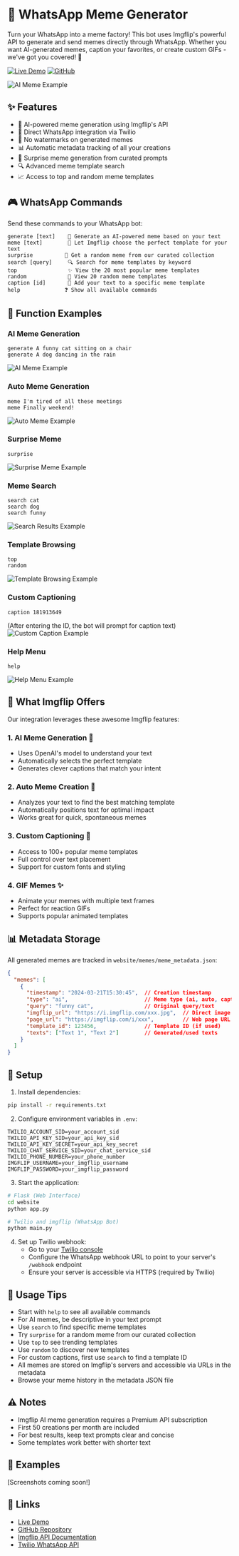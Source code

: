 # 🤖 WhatsApp Meme Generator

Turn your WhatsApp into a meme factory! This bot uses Imgflip's powerful API to generate and send memes directly through WhatsApp. Whether you want AI-generated memes, caption your favorites, or create custom GIFs - we've got you covered! 🎨

[![Live Demo](https://img.shields.io/badge/Live%20Demo-meme--machine--web.vercel.app-blue)](https://meme-machine-web.vercel.app)
[![GitHub](https://img.shields.io/badge/GitHub-Repository-green)](https://github.com/yourusername/meme_machine)

![AI Meme Example](website/static/mockup.gif)

## ✨ Features
- 🧠 AI-powered meme generation using Imgflip's API
- 📱 Direct WhatsApp integration via Twilio
- 🎯 No watermarks on generated memes
- 📊 Automatic metadata tracking of all your creations
- 🎲 Surprise meme generation from curated prompts
- 🔍 Advanced meme template search
- 📈 Access to top and random meme templates

## 🎮 WhatsApp Commands

Send these commands to your WhatsApp bot:

```
generate [text]    🤖 Generate an AI-powered meme based on your text
meme [text]        🎲 Let Imgflip choose the perfect template for your text
surprise          🎁 Get a random meme from our curated collection
search [query]     🔍 Search for meme templates by keyword
top                ✨ View the 20 most popular meme templates
random             🔄 View 20 random meme templates
caption [id]       📝 Add your text to a specific meme template
help              ❓ Show all available commands
```

## 🎯 Function Examples

### AI Meme Generation
```
generate A funny cat sitting on a chair
generate A dog dancing in the rain
```
![AI Meme Example](website/screenshots/generate.png)

### Auto Meme Generation
```
meme I'm tired of all these meetings
meme Finally weekend!
```
![Auto Meme Example](website/screenshots/meme.png)

### Surprise Meme
```
surprise
```
![Surprise Meme Example](website/screenshots/surprise.png)

### Meme Search
```
search cat
search dog
search funny
```
![Search Results Example](website/screenshots/search.png)

### Template Browsing
```
top
random
```
![Template Browsing Example](website/screenshots/top.png)

### Custom Captioning
```
caption 181913649
```
(After entering the ID, the bot will prompt for caption text)
![Custom Caption Example](website/screenshots/caption.png)

### Help Menu
```
help
```
![Help Menu Example](website/screenshots/help.png)

## 🎨 What Imgflip Offers

Our integration leverages these awesome Imgflip features:

### 1. AI Meme Generation 🤖
- Uses OpenAI's model to understand your text
- Automatically selects the perfect template
- Generates clever captions that match your intent

### 2. Auto Meme Creation 🎲
- Analyzes your text to find the best matching template
- Automatically positions text for optimal impact
- Works great for quick, spontaneous memes

### 3. Custom Captioning 📝
- Access to 100+ popular meme templates
- Full control over text placement
- Support for custom fonts and styling

### 4. GIF Memes ✨
- Animate your memes with multiple text frames
- Perfect for reaction GIFs
- Supports popular animated templates

## 📊 Metadata Storage

All generated memes are tracked in `website/memes/meme_metadata.json`:

```json
{
  "memes": [
    {
      "timestamp": "2024-03-21T15:30:45",  // Creation timestamp
      "type": "ai",                        // Meme type (ai, auto, caption, gif)
      "query": "funny cat",                // Original query/text
      "imgflip_url": "https://i.imgflip.com/xxx.jpg",  // Direct image URL
      "page_url": "https://imgflip.com/i/xxx",         // Web page URL
      "template_id": 123456,               // Template ID (if used)
      "texts": ["Text 1", "Text 2"]        // Generated/used texts
    }
  ]
}
```

## 🚀 Setup

1. Install dependencies:
```bash
pip install -r requirements.txt
```

2. Configure environment variables in `.env`:
```
TWILIO_ACCOUNT_SID=your_account_sid
TWILIO_API_KEY_SID=your_api_key_sid
TWILIO_API_KEY_SECRET=your_api_key_secret
TWILIO_CHAT_SERVICE_SID=your_chat_service_sid
TWILIO_PHONE_NUMBER=your_phone_number
IMGFLIP_USERNAME=your_imgflip_username
IMGFLIP_PASSWORD=your_imgflip_password
```

3. Start the application:
```bash
# Flask (Web Interface)
cd website
python app.py

# Twilio and imgflip (WhatsApp Bot)
python main.py
```

4. Set up Twilio webhook:
   - Go to your [Twilio console](https://console.twilio.com)
   - Configure the WhatsApp webhook URL to point to your server's `/webhook` endpoint
   - Ensure your server is accessible via HTTPS (required by Twilio)

## 📝 Usage Tips
- Start with `help` to see all available commands
- For AI memes, be descriptive in your text prompt
- Use `search` to find specific meme templates
- Try `surprise` for a random meme from our curated collection
- Use `top` to see trending templates
- Use `random` to discover new templates
- For custom captions, first use `search` to find a template ID
- All memes are stored on Imgflip's servers and accessible via URLs in the metadata
- Browse your meme history in the metadata JSON file

## ⚠️ Notes
- Imgflip AI meme generation requires a Premium API subscription
- First 50 creations per month are included
- For best results, keep text prompts clear and concise
- Some templates work better with shorter text

## 📸 Examples
[Screenshots coming soon!]

## 🔗 Links
- [Live Demo](https://meme-machine-web.vercel.app)
- [GitHub Repository](https://github.com/yourusername/meme_machine)
- [Imgflip API Documentation](https://imgflip.com/api)
- [Twilio WhatsApp API](https://www.twilio.com/whatsapp)
